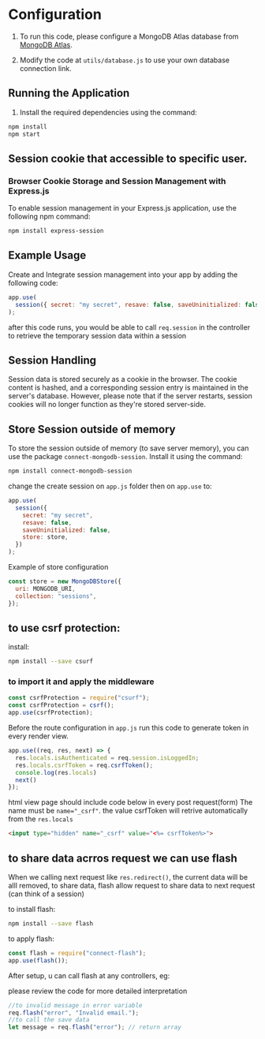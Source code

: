 # Configuration

1. To run this code, please configure a MongoDB Atlas database from [MongoDB Atlas](https://www.mongodb.com/cloud/atlas/register).

2. Modify the code at `utils/database.js` to use your own database connection link.

## Running the Application

1. Install the required dependencies using the command:

```bash
npm install
npm start
```

## Session cookie that accessible to specific user.

### Browser Cookie Storage and Session Management with Express.js

To enable session management in your Express.js application, use the following npm command:

```bash
npm install express-session
```

## Example Usage

Create and Integrate session management into your app by adding the following code:

```javascript
app.use(
  session({ secret: "my secret", resave: false, saveUninitialized: false })
);
```

after this code runs, you would be able to call `req.session` in the controller to retrieve the temporary session data within a session

## Session Handling

Session data is stored securely as a cookie in the browser. The cookie content is hashed, and a corresponding session entry is maintained in the server's database. However, please note that if the server restarts, session cookies will no longer function as they're stored server-side.

## Store Session outside of memory

To store the session outside of memory (to save server memory), you can use the package `connect-mongodb-session`. Install it using the command:

```bash
npm install connect-mongodb-session
```

change the create session on `app.js` folder then on `app.use` to:

```javascript
app.use(
  session({
    secret: "my secret",
    resave: false,
    saveUninitialized: false,
    store: store,
  })
);
```

Example of store configuration

```javascript
const store = new MongoDBStore({
  uri: MONGODB_URI,
  collection: "sessions",
});
```

## to use csrf protection:
install:
```bash
npm install --save csurf
```

### to import it and apply the middleware
```javascript
const csrfProtection = require("csurf");
const csrfProtection = csrf();
app.use(csrfProtection);
```

Before the route configuration in `app.js` run this code to generate token in every render view.
```javascript
app.use((req, res, next) => {
  res.locals.isAuthenticated = req.session.isLoggedIn;
  res.locals.csrfToken = req.csrfToken();
  console.log(res.locals)
  next()
});
```

html view page should include code below in every post request(form)
The name must be `name="_csrf"`. the value csrfToken will retrive automatically from the `res.locals`
```html
<input type="hidden" name="_csrf" value="<%= csrfToken%>">
```

## to share data acrros request we can use flash
When we calling next request like `res.redirect()`, the current data will be alll removed, to share data, flash allow request to share data to next request (can think of a session)

to install flash:
```bash
npm install --save flash
```

to apply flash:
```javascript
const flash = require("connect-flash");
app.use(flash());
```
After setup, u can call flash at any controllers, eg:


please review the code for more detailed interpretation
```javascript
//to invalid message in error variable
req.flash("error", "Invalid email.");
//to call the save data
let message = req.flash("error"); // return array
```
